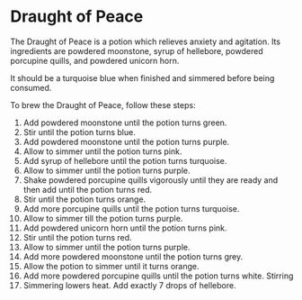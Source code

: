 # Draught of Peace  
The Draught of Peace is a potion which relieves anxiety and agitation. Its ingredients are powdered moonstone, syrup of hellebore, powdered porcupine quills, and powdered unicorn horn.  
  
It should be a turquoise blue when finished and simmered before being consumed.  
  
To brew the Draught of Peace, follow these steps:  
  
  
1. Add powdered moonstone until the potion turns green.  
2. Stir until the potion turns blue.  
3. Add powdered moonstone until the potion turns purple.  
4. Allow to simmer until the potion turns pink.  
5. Add syrup of hellebore until the potion turns turquoise.  
6. Allow to simmer until the potion turns purple.  
7. Shake powdered porcupine quills vigorously until they are ready and then add until the potion turns red.  
8. Stir until the potion turns orange.  
9. Add more porcupine quills until the potion turns turquoise.  
10. Allow to simmer till the potion turns purple.  
11. Add powdered unicorn horn until the potion turns pink.  
12. Stir until the potion turns red.  
13. Allow to simmer until the potion turns purple.  
14. Add more powdered moonstone until the potion turns grey.  
15. Allow the potion to simmer until it turns orange.  
16. Add more powdered porcupine quills until the potion turns white. Stirring  
17. Simmering lowers heat. Add exactly 7 drops of hellebore.  
  
  
